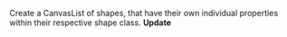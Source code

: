 Create a CanvasList of shapes, that have their own individual properties within their respective shape class. **Update**
